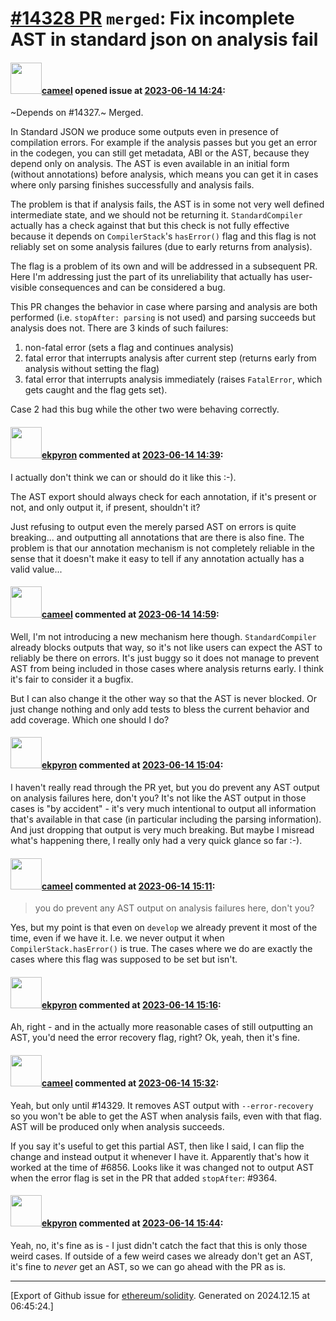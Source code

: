 # [\#14328 PR](https://github.com/ethereum/solidity/pull/14328) `merged`: Fix incomplete AST in standard json on analysis fail

#### <img src="https://avatars.githubusercontent.com/u/137030?v=4" width="50">[cameel](https://github.com/cameel) opened issue at [2023-06-14 14:24](https://github.com/ethereum/solidity/pull/14328):

~Depends on #14327.~ Merged.

In Standard JSON we produce some outputs even in presence of compilation errors. For example if the analysis passes but you get an error in the codegen, you can still get metadata, ABI or the AST, because they depend only on analysis. The AST is even available in an initial form (without annotations) before analysis, which means you can get it in cases where only parsing finishes successfully and analysis fails.

The problem is that if analysis fails, the AST is in some not very well defined intermediate state, and we should not be returning it. `StandardCompiler` actually has a check against that but this check is not fully effective because it depends on `CompilerStack`'s `hasError()` flag and this flag is not reliably set on some analysis failures (due to early returns from analysis).

The flag is a problem of its own and will be addressed in a subsequent PR. Here I'm addressing just the part of its unreliability that actually has user-visible consequences and can be considered a bug.

This PR changes the behavior in case where parsing and analysis are both performed (i.e. `stopAfter: parsing` is not used) and parsing succeeds but analysis does not. There are 3 kinds of such failures:
1. non-fatal error (sets a flag and continues analysis)
2. fatal error that interrupts analysis after current step (returns early from analysis without setting the flag)
3. fatal error that interrupts analysis immediately (raises `FatalError`, which gets caught and the flag gets set).

Case 2 had this bug while the other two were behaving correctly.

#### <img src="https://avatars.githubusercontent.com/u/1347491?v=4" width="50">[ekpyron](https://github.com/ekpyron) commented at [2023-06-14 14:39](https://github.com/ethereum/solidity/pull/14328#issuecomment-1591358336):

I actually don't think we can or should do it like this :-).

The AST export should always check for each annotation, if it's present or not, and only output it, if present, shouldn't it?

Just refusing to output even the merely parsed AST on errors is quite breaking... and outputting all annotations that are there is also fine. The problem is that our annotation mechanism is not completely reliable in the sense that it doesn't make it easy to tell if any annotation actually has a valid value...

#### <img src="https://avatars.githubusercontent.com/u/137030?v=4" width="50">[cameel](https://github.com/cameel) commented at [2023-06-14 14:59](https://github.com/ethereum/solidity/pull/14328#issuecomment-1591401854):

Well, I'm not introducing a new mechanism here though. `StandardCompiler` already blocks outputs that way, so it's not like users can expect the AST to reliably be there on errors. It's just buggy so it does not manage to prevent AST from being included in those cases where analysis returns early. I think it's fair to consider it a bugfix.

But I can also change it the other way so that the AST is never blocked. Or just change nothing and only add tests to bless the current behavior and add coverage. Which one should I do?

#### <img src="https://avatars.githubusercontent.com/u/1347491?v=4" width="50">[ekpyron](https://github.com/ekpyron) commented at [2023-06-14 15:04](https://github.com/ethereum/solidity/pull/14328#issuecomment-1591421871):

I haven't really read through the PR yet, but you do prevent any AST output on analysis failures here, don't you?
It's not like the AST output in those cases is "by accident" - it's very much intentional to output all information that's available in that case (in particular including the parsing information). And just dropping that output is very much breaking. But maybe I misread what's happening there, I really only had a very quick glance so far :-).

#### <img src="https://avatars.githubusercontent.com/u/137030?v=4" width="50">[cameel](https://github.com/cameel) commented at [2023-06-14 15:11](https://github.com/ethereum/solidity/pull/14328#issuecomment-1591436571):

> you do prevent any AST output on analysis failures here, don't you?

Yes, but my point is that even on `develop` we already prevent it most of the time, even if we have it. I.e. we never output it when `CompilerStack.hasError()` is true. The cases where we do are exactly the cases where this flag was supposed to be set but isn't.

#### <img src="https://avatars.githubusercontent.com/u/1347491?v=4" width="50">[ekpyron](https://github.com/ekpyron) commented at [2023-06-14 15:16](https://github.com/ethereum/solidity/pull/14328#issuecomment-1591449915):

Ah, right - and in the actually more reasonable cases of still outputting an AST, you'd need the error recovery flag, right?
Ok, yeah, then it's fine.

#### <img src="https://avatars.githubusercontent.com/u/137030?v=4" width="50">[cameel](https://github.com/cameel) commented at [2023-06-14 15:32](https://github.com/ethereum/solidity/pull/14328#issuecomment-1591487531):

Yeah, but only until #14329. It removes AST output with `--error-recovery` so you won't be able to get the AST when analysis fails, even with that flag. AST will be produced only when analysis succeeds.

If you say it's useful to get this partial AST, then like I said, I can flip the change and instead output it whenever I have it. Apparently that's how it worked at the time of #6856. Looks like it was changed not to output AST when the error flag is set in the PR that added `stopAfter`: #9364.

#### <img src="https://avatars.githubusercontent.com/u/1347491?v=4" width="50">[ekpyron](https://github.com/ekpyron) commented at [2023-06-14 15:44](https://github.com/ethereum/solidity/pull/14328#issuecomment-1591510546):

Yeah, no, it's fine as is - I just didn't catch the fact that this is only those weird cases. If outside of a few weird cases we already don't get an AST, it's fine to *never* get an AST, so we can go ahead with the PR as is.


-------------------------------------------------------------------------------



[Export of Github issue for [ethereum/solidity](https://github.com/ethereum/solidity). Generated on 2024.12.15 at 06:45:24.]
